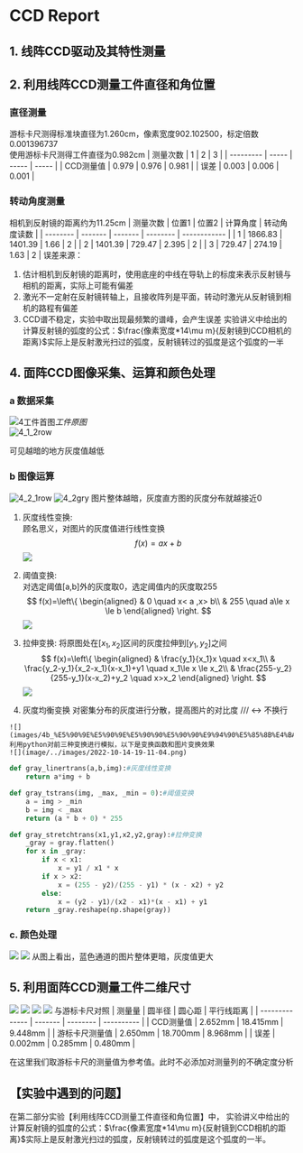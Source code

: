 # CCD Report

## 1. 线阵CCD驱动及其特性测量

## 2. 利用线阵CCD测量工件直径和角位置

### 直径测量

游标卡尺测得标准块直径为1.260cm，像素宽度902.102500，标定倍数0.001396737\
使用游标卡尺测得工件直径为0.982cm
| 测量次数  | 1     | 2     | 3     |
| --------- | ----- | ----- | ----- |
| CCD测量值 | 0.979 | 0.976 | 0.981 |
| 误差      | 0.003 | 0.006 | 0.001 |

### 转动角度测量

相机到反射镜的距离约为11.25cm
| 测量次数 | 位置1   | 位置2   | 计算角度 | 转动角度读数 |
| -------- | ------- | ------- | -------- | ------------ |
| 1        | 1866.83 | 1401.39 | 1.66     | 2            |
| 2        | 1401.39 | 729.47  | 2.395    | 2            |
| 3        | 729.47  | 274.19  | 1.63     | 2            |
误差来源：

1. 估计相机到反射镜的距离时，使用底座的中线在导轨上的标度来表示反射镜与相机的距离，实际上可能有偏差
2. 激光不一定射在反射镜转轴上，且接收阵列是平面，转动时激光从反射镜到相机的路程有偏差
3. CCD谱不稳定，实验中取出现最频繁的谱峰，会产生误差
实验讲义中给出的计算反射镜的弧度的公式：$\frac{像素宽度*14\mu m}{反射镜到CCD相机的距离}$实际上是反射激光扫过的弧度，反射镜转过的弧度是这个弧度的一半

## 4. 面阵CCD图像采集、运算和颜色处理

### a 数据采集

![4工件首图](images/4%E5%B7%A5%E4%BB%B6%E9%A6%96%E5%9B%BE.PNG)*工件原图*\
![4_1_2row](images/4_1_2row.PNG)

可见越暗的地方灰度值越低

### b 图像运算

   ![4_2_1row](images/4_2_1row.PNG)
   ![4_2gry](images/4_2_gry.PNG)
    图片整体越暗，灰度直方图的灰度分布就越接近0

   1. 灰度线性变换:\
      顾名思义，对图片的灰度值进行线性变换
$$
f(x) = ax+b
$$
![](images/4b_%E8%B4%9F%E7%89%87.PNG)
   2. 阈值变换:\
    对选定阈值[a,b]外的灰度取0，选定阈值内的灰度取255
$$ f(x)=\left\{
\begin{aligned}
    &  0 \quad x< a ,x> b\\
& 255 \quad a\le x \le b
\end{aligned}
\right.
$$
![](images/4b_gryTR2_%E5%9C%B0%E7%90%83%E4%BA%BA.PNG)

   3. 拉伸变换:
       将原图处在$[x_1,x_2]$区间的灰度拉伸到$[y_1,y_2]$之间
   $$ f(x)=\left\{
   \begin{aligned}
   & \frac{y_1}{x_1}x \quad x<x_1\\
   & \frac{y_2-y_1}{x_2-x_1}(x-x_1)+y1 \quad x_1\le x \le x_2\\
   & \frac{255-y_2}{255-y_1}(x-x_2)+y_2 \quad x>x_2
   \end{aligned}
   \right.
   $$
![](images/4b_s.PNG)

   4. 灰度均衡变换
    对密集分布的灰度进行分散，提高图片的对比度 /// <-> 不换行

    ![](images/4b_%E5%90%9E%E5%90%9E%E5%90%90%E5%90%90%E9%94%90%E5%85%8B%E4%BA%94.PNG)
    利用python对前三种变换进行模拟，以下是变换函数和图片变换效果
    ![](image/../images/2022-10-14-19-11-04.png)

```python
def gray_linertrans(a,b,img):#灰度线性变换
    return a*img + b

def gray_tstrans(img, _max, _min = 0):#阈值变换
    a = img > _min
    b = img < _max
    return (a * b + 0) * 255

def gray_stretchtrans(x1,y1,x2,y2,gray):#拉伸变换
    _gray = gray.flatten()
    for x in _gray:
        if x < x1:
            x = y1 / x1 * x
        if x > x2:
            x = (255 - y2)/(255 - y1) * (x - x2) + y2
        else:
            x = (y2 - y1)/(x2 - x1)*(x - x1) + y1
    return _gray.reshape(np.shape(gray))
```

### c. 颜色处理

![](images/4c%E7%BA%AF%E7%BB%BF%E5%AD%97.PNG)
![](images/4c%E7%BA%AF%E7%9C%9F%E7%9A%84%E9%A2%9C%E8%89%B2.PNG)
从图上看出，蓝色通道的图片整体更暗，灰度值更大

## 5. 利用面阵CCD测量工件二维尺寸

![](images/5%E7%90%86%E5%A1%98%E7%9A%84%E5%A4%96%E8%A7%82.PNG)
![](images/5%E6%8B%90%E9%9B%B6%E5%AE%B6%E7%9A%84%E5%8D%8A%E5%BE%84.PNG)
![](images/5%E6%8B%90%E9%9B%B6%E5%AE%B6%E7%9A%84%E8%B7%9D%E7%A6%BB.PNG)
![](images/5%E7%90%86%E5%A1%98%E7%9A%84%E5%AE%BD%E5%BA%A6.PNG)
与游标卡尺对照
| 测量量         | 圆半径  | 圆心距   | 平行线距离 |
| -------------- | ------- | -------- | ---------- |
| CCD测量值      | 2.652mm | 18.415mm | 9.448mm    |
| 游标卡尺测量值 | 2.650mm | 18.700mm | 8.968mm    |
| 误差           | 0.002mm | 0.285mm  | 0.480mm    |

在这里我们取游标卡尺的测量值为参考值。此时不必添加对测量列的不确定度分析

## 【实验中遇到的问题】

在第二部分实验【利用线阵CCD测量工件直径和角位置】中，
实验讲义中给出的计算反射镜的弧度的公式：$\frac{像素宽度*14\mu m}{反射镜到CCD相机的距离}$实际上是反射激光扫过的弧度，反射镜转过的弧度是这个弧度的一半。
